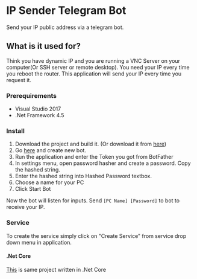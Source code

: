 # IP Sender Telegram Bot
Send your IP public address via a telegram bot.
## What is it used for?
Think you have dynamic IP and you are running a VNC Server on your computer(Or SSH server or remote desktop). You need your IP every time you reboot the router. This application will send your IP every time you request it.
### Prerequirements
- Visual Studio 2017
- .Net Framework 4.5
### Install

1. Download the project and build it. (Or download it from [here](https://github.com/HirbodBehnam/IP-Sender/releases))
2. Go [here](https://t.me/BotFather) and create new bot.
3. Run the application and enter the Token you got from BotFather
4. In settings menu, open password hasher and create a password. Copy the hashed string.
5. Enter the hashed string into Hashed Password textbox.
6. Choose a name for your PC
7. Click Start Bot

Now the bot will listen for inputs. Send `[PC Name] [Password]` to bot to receive your IP.
### Service
To create the service simply click on "Create Service" from service drop down menu in application.

#### .Net Core
[This](https://github.com/HirbodBehnam/IP-Sender-Net-Core) is same project written in .Net Core
